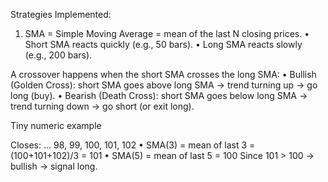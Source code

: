 Strategies Implemented: 

1. SMA = Simple Moving Average = mean of the last N closing prices.
	•	Short SMA reacts quickly (e.g., 50 bars).
	•	Long SMA reacts slowly (e.g., 200 bars).

A crossover happens when the short SMA crosses the long SMA:
	•	Bullish (Golden Cross): short SMA goes above long SMA → trend turning up → go long (buy).
	•	Bearish (Death Cross): short SMA goes below long SMA → trend turning down → go short (or exit long).

Tiny numeric example

Closes: ... 98, 99, 100, 101, 102
	•	SMA(3) = mean of last 3 = (100+101+102)/3 = 101
	•	SMA(5) = mean of last 5 = 100
Since 101 > 100 → bullish → signal long.